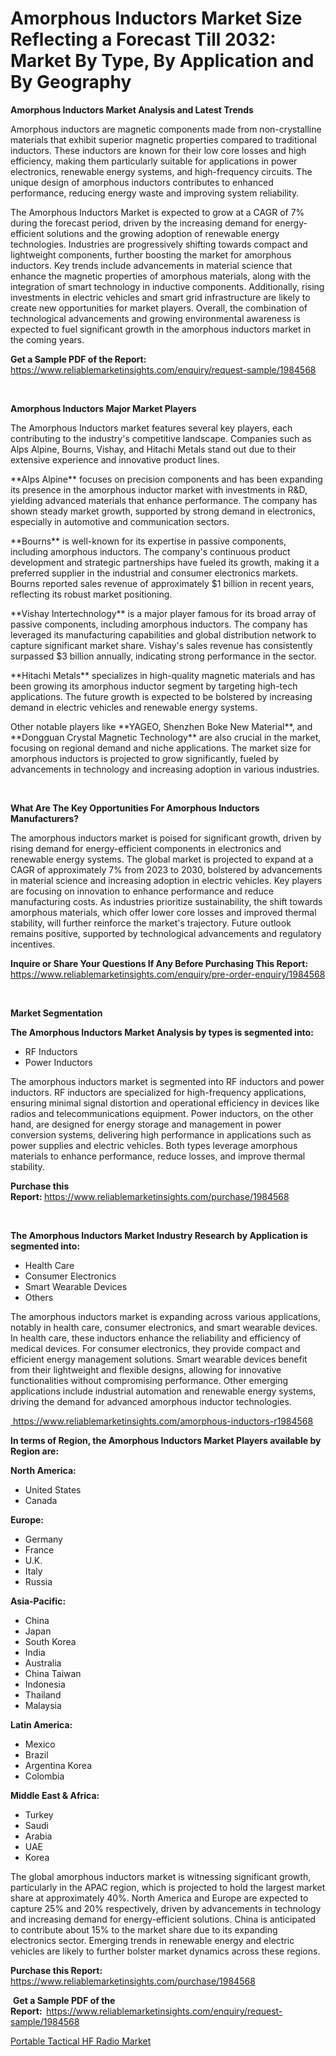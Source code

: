 <p><h1>Amorphous Inductors Market Size Reflecting a Forecast Till 2032: Market By Type, By Application and By Geography</h1></p><p><strong>Amorphous Inductors Market Analysis and Latest Trends</strong></p>
<p><p>Amorphous inductors are magnetic components made from non-crystalline materials that exhibit superior magnetic properties compared to traditional inductors. These inductors are known for their low core losses and high efficiency, making them particularly suitable for applications in power electronics, renewable energy systems, and high-frequency circuits. The unique design of amorphous inductors contributes to enhanced performance, reducing energy waste and improving system reliability.</p><p>The Amorphous Inductors Market is expected to grow at a CAGR of 7% during the forecast period, driven by the increasing demand for energy-efficient solutions and the growing adoption of renewable energy technologies. Industries are progressively shifting towards compact and lightweight components, further boosting the market for amorphous inductors. Key trends include advancements in material science that enhance the magnetic properties of amorphous materials, along with the integration of smart technology in inductive components. Additionally, rising investments in electric vehicles and smart grid infrastructure are likely to create new opportunities for market players. Overall, the combination of technological advancements and growing environmental awareness is expected to fuel significant growth in the amorphous inductors market in the coming years.</p></p>
<p><strong>Get a Sample PDF of the Report:&nbsp;</strong> <a href="https://www.reliablemarketinsights.com/enquiry/request-sample/1984568?utm_campaign=2381&utm_medium=2&utm_source=Github&utm_content=ia&utm_term=13022025&utm_id=amorphous-inductors">https://www.reliablemarketinsights.com/enquiry/request-sample/1984568</a></p>
<p>&nbsp;</p>
<p><strong>Amorphous Inductors Major Market Players</strong></p>
<p><p>The Amorphous Inductors market features several key players, each contributing to the industry's competitive landscape. Companies such as Alps Alpine, Bourns, Vishay, and Hitachi Metals stand out due to their extensive experience and innovative product lines.</p><p>**Alps Alpine** focuses on precision components and has been expanding its presence in the amorphous inductor market with investments in R&D, yielding advanced materials that enhance performance. The company has shown steady market growth, supported by strong demand in electronics, especially in automotive and communication sectors.</p><p>**Bourns** is well-known for its expertise in passive components, including amorphous inductors. The company's continuous product development and strategic partnerships have fueled its growth, making it a preferred supplier in the industrial and consumer electronics markets. Bourns reported sales revenue of approximately $1 billion in recent years, reflecting its robust market positioning.</p><p>**Vishay Intertechnology** is a major player famous for its broad array of passive components, including amorphous inductors. The company has leveraged its manufacturing capabilities and global distribution network to capture significant market share. Vishay's sales revenue has consistently surpassed $3 billion annually, indicating strong performance in the sector.</p><p>**Hitachi Metals** specializes in high-quality magnetic materials and has been growing its amorphous inductor segment by targeting high-tech applications. The future growth is expected to be bolstered by increasing demand in electric vehicles and renewable energy systems.</p><p>Other notable players like **YAGEO, Shenzhen Boke New Material**, and **Dongguan Crystal Magnetic Technology** are also crucial in the market, focusing on regional demand and niche applications. The market size for amorphous inductors is projected to grow significantly, fueled by advancements in technology and increasing adoption in various industries.</p></p>
<p>&nbsp;</p>
<p><strong>What Are The Key Opportunities For Amorphous Inductors Manufacturers?</strong></p>
<p><p>The amorphous inductors market is poised for significant growth, driven by rising demand for energy-efficient components in electronics and renewable energy systems. The global market is projected to expand at a CAGR of approximately 7% from 2023 to 2030, bolstered by advancements in material science and increasing adoption in electric vehicles. Key players are focusing on innovation to enhance performance and reduce manufacturing costs. As industries prioritize sustainability, the shift towards amorphous materials, which offer lower core losses and improved thermal stability, will further reinforce the market's trajectory. Future outlook remains positive, supported by technological advancements and regulatory incentives.</p></p>
<p><strong>Inquire or Share Your Questions If Any Before Purchasing This Report:</strong> <a href="https://www.reliablemarketinsights.com/enquiry/pre-order-enquiry/1984568?utm_campaign=2381&utm_medium=2&utm_source=Github&utm_content=ia&utm_term=13022025&utm_id=amorphous-inductors">https://www.reliablemarketinsights.com/enquiry/pre-order-enquiry/1984568</a></p>
<p>&nbsp;</p>
<p><strong>Market Segmentation</strong></p>
<p><strong>The Amorphous Inductors Market Analysis by types is segmented into:</strong></p>
<p><ul><li>RF Inductors</li><li>Power Inductors</li></ul></p>
<p><p>The amorphous inductors market is segmented into RF inductors and power inductors. RF inductors are specialized for high-frequency applications, ensuring minimal signal distortion and operational efficiency in devices like radios and telecommunications equipment. Power inductors, on the other hand, are designed for energy storage and management in power conversion systems, delivering high performance in applications such as power supplies and electric vehicles. Both types leverage amorphous materials to enhance performance, reduce losses, and improve thermal stability.</p></p>
<p><strong>Purchase this Report:&nbsp;</strong><a href="https://www.reliablemarketinsights.com/purchase/1984568?utm_campaign=2381&utm_medium=2&utm_source=Github&utm_content=ia&utm_term=13022025&utm_id=amorphous-inductors">https://www.reliablemarketinsights.com/purchase/1984568</a></p>
<p>&nbsp;</p>
<p><strong>The Amorphous Inductors Market Industry Research by Application is segmented into:</strong></p>
<p><ul><li>Health Care</li><li>Consumer Electronics</li><li>Smart Wearable Devices</li><li>Others</li></ul></p>
<p><p>The amorphous inductors market is expanding across various applications, notably in health care, consumer electronics, and smart wearable devices. In health care, these inductors enhance the reliability and efficiency of medical devices. For consumer electronics, they provide compact and efficient energy management solutions. Smart wearable devices benefit from their lightweight and flexible designs, allowing for innovative functionalities without compromising performance. Other emerging applications include industrial automation and renewable energy systems, driving the demand for advanced amorphous inductor technologies.</p></p>
<p><a href="https://www.reliablemarketinsights.com/amorphous-inductors-r1984568?utm_campaign=2381&utm_medium=2&utm_source=Github&utm_content=ia&utm_term=13022025&utm_id=amorphous-inductors">&nbsp;https://www.reliablemarketinsights.com/amorphous-inductors-r1984568</a></p>
<p><strong>In terms of Region, the Amorphous Inductors Market Players available by Region are:</strong></p>
<p>
    <p> <strong> North America: </strong>
        <ul>
            <li>United States</li>
            <li>Canada</li>
        </ul>
        </p> 
    <p> <strong> Europe: </strong>
        <ul>
            <li>Germany</li>
            <li>France</li>
            <li>U.K.</li>
            <li>Italy</li>
            <li>Russia</li>
        </ul>
        </p> 
    <p> <strong> Asia-Pacific: </strong>
        <ul>
            <li>China</li>
            <li>Japan</li>
            <li>South Korea</li>
            <li>India</li>
            <li>Australia</li>
            <li>China Taiwan</li>
            <li>Indonesia</li>
            <li>Thailand</li>
            <li>Malaysia</li>
        </ul>
        </p> 
    <p> <strong> Latin America: </strong>
        <ul>
            <li>Mexico</li>
            <li>Brazil</li>
            <li>Argentina Korea</li>
            <li>Colombia</li>
        </ul>
        </p> 
    <p> <strong> Middle East & Africa: </strong>
        <ul>
            <li>Turkey</li>
            <li>Saudi</li>
            <li>Arabia</li>
            <li>UAE</li>
            <li>Korea</li>
        </ul>
    </p>
    </p>
<p><p>The global amorphous inductors market is witnessing significant growth, particularly in the APAC region, which is projected to hold the largest market share at approximately 40%. North America and Europe are expected to capture 25% and 20% respectively, driven by advancements in technology and increasing demand for energy-efficient solutions. China is anticipated to contribute about 15% to the market share due to its expanding electronics sector. Emerging trends in renewable energy and electric vehicles are likely to further bolster market dynamics across these regions.</p></p>
<p><strong>Purchase this Report: </strong><a href="https://www.reliablemarketinsights.com/purchase/1984568?utm_campaign=2381&utm_medium=2&utm_source=Github&utm_content=ia&utm_term=13022025&utm_id=amorphous-inductors">https://www.reliablemarketinsights.com/purchase/1984568</a></p>
<p>&nbsp;<strong>Get a Sample PDF of the Report:&nbsp;&nbsp;</strong><a href="https://www.reliablemarketinsights.com/enquiry/request-sample/1984568?utm_campaign=2381&utm_medium=2&utm_source=Github&utm_content=ia&utm_term=13022025&utm_id=amorphous-inductors">https://www.reliablemarketinsights.com/enquiry/request-sample/1984568</a></p>
<p><strong></strong></p>
<p><p><a href="https://github.com/mezokathleen834/Market-Research-Report-List-1/blob/main/portable-tactical-hf-radio-market.md?utm_campaign=2381&utm_medium=2&utm_source=Github&utm_content=ia&utm_term=13022025&utm_id=amorphous-inductors">Portable Tactical HF Radio Market</a></p></p>